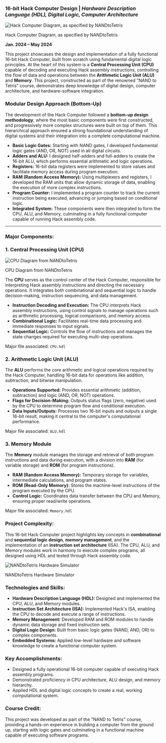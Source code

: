 ### 16-bit Hack Computer Design | *Hardware Description Language (HDL), Digital Logic, Computer Architecture*

![Hack Computer Diagram, as specified by NANDtoTetris](![image](https://github.com/user-attachments/assets/f5d71153-3c6f-4115-aa1b-2d1fa763c46a)
)

Hack Computer Diagram, as specified by NANDtoTetris

**Jan. 2024 – May 2024**



This project showcases the design and implementation of a fully functional 16-bit Hack Computer, built from scratch using fundamental digital logic principles. At the heart of this system is a **Central Processing Unit (CPU)** capable of decoding and executing Hack assembly instructions, controlling the flow of data and operations between the **Arithmetic Logic Unit (ALU)** and **Memory**. This project, constructed as part of the renowned "NAND to Tetris" course, demonstrates deep knowledge of digital design, computer architecture, and hardware-software integration.

### Modular Design Approach (Bottom-Up)

The development of the Hack Computer followed a **bottom-up design methodology**, where the most basic components were first constructed, and progressively more complex structures were built on top of them. This hierarchical approach ensured a strong foundational understanding of digital systems and their integration into a complete computational machine.

- **Basic Logic Gates:** Starting with NAND gates, I developed fundamental logic gates (AND, OR, NOT) used in all digital circuits.
- **Adders and ALU:** I designed half-adders and full-adders to create the 16-bit ALU, which performs essential arithmetic and logic operations.
- **Registers:** 16-bit data registers were implemented to store values and facilitate memory access during program execution.
- **RAM (Random Access Memory):** Using multiplexers and registers, I developed the RAM units that allow dynamic storage of data, enabling the execution of more complex instructions.
- **Program Counter:** I implemented a program counter to track the current instruction being executed, advancing or jumping based on conditional logic.
- **Integrated System:** These components were then integrated to form the CPU, ALU, and Memory, culminating in a fully functional computer capable of running Hack assembly code.

---

### Major Components:

### 1. Central Processing Unit (CPU)

![CPU Diagram from NANDtoTetris](https://prod-files-secure.s3.us-west-2.amazonaws.com/36f435f9-c7ed-4b9b-b7a8-34d997078d9c/fbbd2000-06d2-43d9-92be-917e3c66ed20/image.png)

CPU Diagram from NANDtoTetris

The **CPU** serves as the control center of the Hack Computer, responsible for interpreting Hack assembly instructions and directing the necessary operations. It integrates both combinational and sequential logic to handle decision-making, instruction sequencing, and data management.

- **Instruction Decoding and Execution:** The CPU interprets Hack assembly instructions, using control signals to manage operations such as arithmetic processing, logical comparisons, and memory access.
- **Combinational Logic:** Facilitates real-time data processing and immediate responses to input signals.
- **Sequential Logic:** Controls the flow of instructions and manages the state changes required for executing multi-step operations.

Major file associated: `CPU.hdl`

### 2. Arithmetic Logic Unit (ALU)

The **ALU** performs the core arithmetic and logical operations required by the Hack Computer, handling 16-bit data for operations like addition, subtraction, and bitwise manipulation.

- **Operations Supported:** Provides essential arithmetic (addition, subtraction) and logic (AND, OR, NOT) operations.
- **Flags for Decision-Making:** Outputs status flags (zero, negative) used by the CPU to determine program flow and conditional execution.
- **Data Inputs/Outputs:** Processes two 16-bit inputs and outputs a single 16-bit result, making it central to the computer's computational performance.

Major file associated: `ALU.hdl`

### 3. Memory Module

The **Memory** module manages the storage and retrieval of both program instructions and data during execution, with a division into **RAM** (for variable storage) and **ROM** (for program instructions).

- **RAM (Random Access Memory):** Temporary storage for variables, intermediate calculations, and program states.
- **ROM (Read-Only Memory):** Stores the machine-level instructions of the program executed by the CPU.
- **Control Logic:** Coordinates data transfer between the CPU and Memory, ensuring proper read/write operations.

Major file associated: `Memory.hdl`

### Project Complexity:

This 16-bit Hack Computer project highlights key concepts in **combinational** and **sequential logic design**, **memory management**, and the implementation of an **instruction set architecture** (ISA). The CPU, ALU, and Memory modules work in harmony to execute complex programs, all designed using HDL and tested through Hack assembly code.

![NANDtoTetris Hardware Simulator](https://prod-files-secure.s3.us-west-2.amazonaws.com/36f435f9-c7ed-4b9b-b7a8-34d997078d9c/c9952e0c-9d42-408c-af9b-b5a944ea5a0a/image.png)

NANDtoTetris Hardware Simulator

### Technologies and Skills:

- **Hardware Description Language (HDL):** Designed and implemented the CPU, ALU, and Memory modules.
- **Instruction Set Architecture (ISA):** Implemented Hack's ISA, enabling the CPU to decode and execute a range of instructions.
- **Memory Management:** Developed RAM and ROM modules to handle dynamic data storage and fixed instruction sets.
- **Digital Logic Design:** Built from basic logic gates (NAND, AND, OR) to complex components.
- **Embedded Systems:** Applied low-level hardware and software knowledge to create a functional computer system.

### Key Accomplishments:

- Designed a fully operational 16-bit computer capable of executing Hack assembly programs.
- Demonstrated proficiency in CPU architecture, ALU design, and memory hierarchy.
- Applied HDL and digital logic concepts to create a real, working computational system.

### Course Credit:

This project was developed as part of the "NAND to Tetris" course, providing a hands-on experience in building a computer from the ground up, starting with logic gates and culminating in a functional machine capable of executing software programs.
